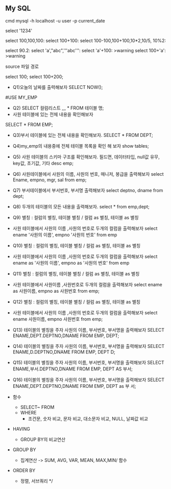 ## My SQL

cmd 
mysql -h localhost -u user -p
current_date

select '1234'

select 100,100,100:
select 100+100:
select 100-100,100+100,10*2,10/5, 10%2:

select 90.2:
select 'a',"abc",'''abc''':
select 'a'+100: >warning
select 100+'a': >warning

source 파일 경로

select 100;
select 100+200;
- Q1)오늘의 날짜를 출력해보자
SELECT NOW();

#USE MY_EMP

- Q2) SELECT 컬럼리스트 ,,, * FROM 테이블 명; 
- 사원 테이블에 있는 전체 내용을 확인해보자

SELECT *
FROM EMP;

- Q3)부서 테이블에 있는 전체 내용을 확인해보자.
SELECT *
FROM DEPT;

- Q4)my_emp의 내용중에 전체 테이블 목록을 확인 해 보자
show tables;

- Q5) 사원 테이블의 스키마 구조를 확인해보자. 필드면, 데이터타입, null값 유무, key값, 초기값, 기타
desc emp;

- Q6) 사원테이블에서 사원의 이름, 사원의 번호, 매니저, 봉급을 출력해보자
select Ename, empno, mgr, sal
from emp;

- Q7) 부서테이블에서 부서번호, 부서명 출력해보자
select deptno, dname
from dept;

- Q8) 두개의 테이블의 모든 내용을 출력해보자.
select *
from emp,dept;

- Q9) 별칭 : 컬럼의 별칭, 테이블 별칭 / 컬럼 as 별칭, 테이블 as 별칭
- 사원 테이블에서 사원의 이름 ,사원의 번호로 두개의 컬럼을 출력해보자 
select ename '사원의 이름', empno '사원의 번호'
from emp
- Q10) 별칭 : 컬럼의 별칭, 테이블 별칭 / 컬럼 as 별칭, 테이블 as 별칭
- 사원 테이블에서 사원의 이름 ,사원의 번호로 두개의 컬럼을 출력해보자 
select ename as '사원의 이름', empno as '사원의 번호'
from emp
- Q11) 별칭 : 컬럼의 별칭, 테이블 별칭 / 컬럼 as 별칭, 테이블 as 별칭
- 사원 테이블에서 사원이름 ,사원번호로 두개의 컬럼을 출력해보자 
select ename as 사원이름, empno as 사원번호
from emp;

- Q12) 별칭 : 컬럼의 별칭, 테이블 별칭 / 컬럼 as 별칭, 테이블 as 별칭
- 사원 테이블에서 사원의 이름 ,사원의 번호로 두개의 컬럼을 출력해보자 
select ename 사원이름, empno 사원번호
from emp;

- Q13) 테이블의 별칭을 주자 사원의 이름, 부서번호, 부서명을 출력해보자
SELECT ENAME,DEPT.DEPTNO,DNAME
FROM EMP, DEPT;

- Q14) 테이블의 별칭을 주자 사원의 이름, 부서번호, 부서명을 출력해보자
SELECT ENAME,D.DEPTNO,DNAME
FROM EMP, DEPT D;

- Q15) 테이블의 별칭을 주자 사원의 이름, 부서번호, 부서명을 출력해보자
SELECT ENAME,부서.DEPTNO,DNAME
FROM EMP, DEPT AS 부서;

- Q16) 테이블의 별칭을 주자 사원의 이름, 부서번호, 부서명을 출력해보자
SELECT ENAME,DEPT.DEPTNO,DNAME
FROM EMP, DEPT as 부 서;

- 함수
  - SELECT~ FROM
  - WHERE 
    - 조건문, 숫자 비교, 문자 비교, 대소문자 비교, NULL, 날짜값 비교
-   HAVING 
    -   GROUP BY의 비교연산
- GROUP BY 
  -  집계연산 -> SUM, AVG, VAR, MEAN, MAX,MIN/ 함수
 - ORDER BY 
   - 정렬, 서브쿼리
*/